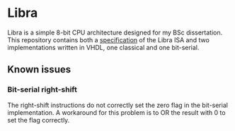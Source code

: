 # Libra

Libra is a simple 8-bit CPU architecture designed for my BSc dissertation. This repository contains both a [specification][spec] of the Libra ISA and two implementations written in VHDL, one classical and one bit-serial.

## Known issues

### Bit-serial right-shift

The right-shift instructions do not correctly set the zero flag in the bit-serial implementation. A workaround for this problem is to OR the result with 0 to set the flag correctly.

[spec]: specification.md
